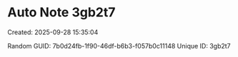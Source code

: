 ﻿# Auto Note 3gb2t7
Created: 2025-09-28 15:35:04

Random GUID: 7b0d24fb-1f90-46df-b6b3-f057b0c11148
Unique ID: 3gb2t7
